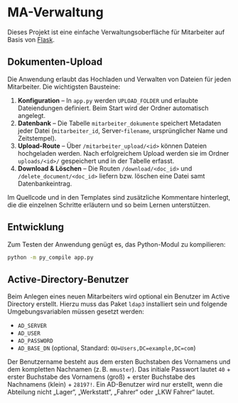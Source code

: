 # MA-Verwaltung

Dieses Projekt ist eine einfache Verwaltungsoberfläche für Mitarbeiter auf Basis von [Flask](https://flask.palletsprojects.com/).

## Dokumenten-Upload

Die Anwendung erlaubt das Hochladen und Verwalten von Dateien für jeden Mitarbeiter. Die wichtigsten Bausteine:

1. **Konfiguration** – In `app.py` werden `UPLOAD_FOLDER` und erlaubte Dateiendungen definiert. Beim Start wird der Ordner automatisch angelegt.
2. **Datenbank** – Die Tabelle `mitarbeiter_dokumente` speichert Metadaten jeder Datei (`mitarbeiter_id`, Server-`filename`, ursprünglicher Name und Zeitstempel).
3. **Upload-Route** – Über `/mitarbeiter_upload/<id>` können Dateien hochgeladen werden. Nach erfolgreichem Upload werden sie im Ordner `uploads/<id>/` gespeichert und in der Tabelle erfasst.
4. **Download & Löschen** – Die Routen `/download/<doc_id>` und `/delete_document/<doc_id>` liefern bzw. löschen eine Datei samt Datenbankeintrag.

Im Quellcode und in den Templates sind zusätzliche Kommentare hinterlegt, die die einzelnen Schritte erläutern und so beim Lernen unterstützen.

## Entwicklung

Zum Testen der Anwendung genügt es, das Python-Modul zu kompilieren:

```bash
python -m py_compile app.py
```

## Active-Directory-Benutzer

Beim Anlegen eines neuen Mitarbeiters wird optional ein Benutzer im Active Directory erstellt.
Hierzu muss das Paket `ldap3` installiert sein und folgende Umgebungsvariablen müssen gesetzt werden:

- `AD_SERVER`
- `AD_USER`
- `AD_PASSWORD`
- `AD_BASE_DN` (optional, Standard: `OU=Users,DC=example,DC=com`)

Der Benutzername besteht aus dem ersten Buchstaben des Vornamens und dem kompletten Nachnamen
(z. B. `mmuster`). Das initiale Passwort lautet `40` + erster Buchstabe des Vornamens (groß) + erster
Buchstabe des Nachnamens (klein) + `28197!`.
Ein AD-Benutzer wird nur erstellt, wenn die Abteilung nicht „Lager“, „Werkstatt“, „Fahrer“ oder „LKW Fahrer“ lautet.
